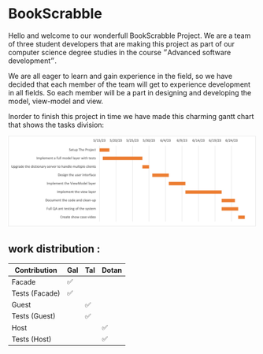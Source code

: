 # BookScrabble

Hello and welcome to our wonderfull BookScrabble Project. 
We are a team of three student developers that are making this project as part of our computer science degree studies in the course ״Advanced software development״.

We are all eager to learn and gain experience in the field, so we have decided that each member of the team will get to experience development in all fields. So each member will be a part in designing and developing the model, view-model and view.

Inorder to finish this project in time we have made this charming gantt chart that shows the tasks division:

![gantt](https://github.com/0xtal4/BookScrabble/blob/master/gantt.jpg?raw=true)

## work distribution :

Contribution  | Gal                               | Tal                               | Dotan                             |
--------------|-----------------------------------|-----------------------------------|-----------------------------------|
Facade        |✅                                 |                                   |                                   |
Tests (Facade)| ✅                                |                                   |                                   |
Guest         |                                   | ✅                                |                                   |
Tests (Guest) |                                   | ✅                                |                                   |
Host          |                                   |                                   | ✅                                |
Tests (Host)  |                                   |                                   | ✅                                |
